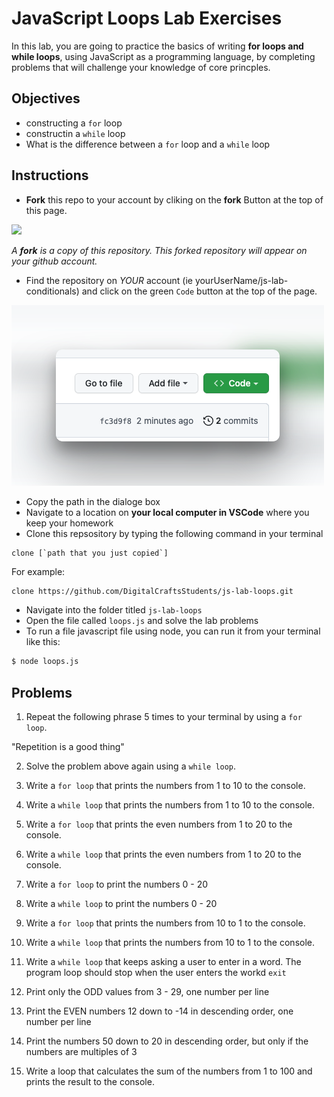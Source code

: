 # JavaScript Loops Lab Exercises

In this lab, you are going to practice the basics of writing **for loops and while loops**, using JavaScript as a programming language, by completing problems that will challenge your knowledge of core princples. 

## Objectives 

- constructing a `for` loop
- constructin a `while` loop
- What is the difference between a `for` loop and a `while` loop


## Instructions 

- **Fork** this repo to your account by cliking on the **fork** Button at the top of this page. 

![](https://upload.wikimedia.org/wikipedia/commons/3/38/GitHub_Fork_Button.png)

*A **fork** is a copy of this repository. This forked repository will appear on your github account.*

- Find the repository on *YOUR* account (ie yourUserName/js-lab-conditionals) and click on the green `Code` button at the top of the page.

![](./images/githubCodeButton.png)

- Copy the path in the dialoge box
- Navigate to a location on **your local computer in VSCode** where you keep your homework 
- Clone this repsository by typing the following command in your terminal

```
clone [`path that you just copied`]
```

For example: 

```bash 
clone https://github.com/DigitalCraftsStudents/js-lab-loops.git
```

- Navigate into the folder titled `js-lab-loops`
- Open the file called `loops.js` and solve the lab problems 
- To run a file javascript file using node, you can run it from your terminal like this:

```bash
$ node loops.js
```


## Problems

1. Repeat the following phrase 5 times to your terminal by using a `for loop`.

"Repetition is a good thing"

2. Solve the problem above again using a `while loop`.

3. Write a `for loop` that prints the numbers from 1 to 10 to the console.
4. Write a `while loop` that prints the numbers from 1 to 10 to the console.

5. Write a `for loop` that prints the even numbers from 1 to 20 to the console.
6. Write a `while loop` that prints the even numbers from 1 to 20 to the console.

7. Write a `for loop` to print the numbers 0 - 20
8. Write a `while loop` to print the numbers 0 - 20

9. Write a `for loop` that prints the numbers from 10 to 1 to the console.
10. Write a `while loop` that prints the numbers from 10 to 1 to the console.


11. Write a `while loop` that keeps asking a user to enter in a word.  The program loop should stop when the user enters the workd `exit`


12. Print only the ODD values from 3 - 29, one number per line

13. Print the EVEN numbers 12 down to -14 in descending order, one number per line

14. Print the numbers 50 down to 20 in descending order, but only if the numbers are multiples of 3

15. Write a loop that calculates the sum of the numbers from 1 to 100 and prints the result to the console.


